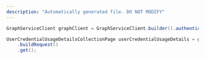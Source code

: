 ```yaml
---
description: "Automatically generated file. DO NOT MODIFY"
---
```

<!-- markdownlint-disable MD041 -->

```java
GraphServiceClient graphClient = GraphServiceClient.builder().authenticationProvider( authProvider ).buildClient();

UserCredentialUsageDetailsCollectionPage userCredentialUsageDetails = graphClient.reports().userCredentialUsageDetails()
    .buildRequest()
    .get();
```
